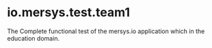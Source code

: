 # io.mersys.test.team1
The Complete functional test of the mersys.io application which in the education domain.
